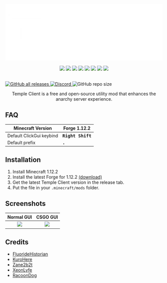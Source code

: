 <p align="center">
  <a href="https://templecheats.xyz">
    <img src="github/images/logo.png">
  </a>
</p> 
<p align="center">
  <img src="https://img.shields.io/badge/Java-0055A4?style=for-the-badge&logo=openjdk&logoColor=white">
  <img src="https://img.shields.io/badge/Intellij%20Idea-003366?logo=intellij-idea&style=for-the-badge&logoColor=white">
  <img src="https://img.shields.io/github/downloads/TempleDevelopment/Temple-Client/total?style=for-the-badge&label=Downloads&color=007ACC">
  <a href="https://discord.gg/j6hTUB5GBx" style="text-decoration: none;">
    <img src="https://img.shields.io/badge/Discord-7289DA?style=for-the-badge&logo=discord&logoColor=white">
  </a>
  <img src="https://img.shields.io/badge/License-GPL--3.0-00509E?style=for-the-badge&logoColor=white">
  <img src="https://img.shields.io/codeclimate/maintainability/TempleDevelopment/Temple-Client?style=for-the-badge&color=1E90FF">
  <img src="https://img.shields.io/badge/Temple%20Client%201.12.2-v1.9.6-4682B4?style=for-the-badge">
  <img src="https://img.shields.io/badge/Minecraft-1.12.2-2A4D8B?style=for-the-badge&logo=minecraft&logoColor=white">
</p>




  
  
  
  <br>
  <a href="./releases">
    <img src="https://img.shields.io/github/downloads/TempleDevelopment/Temple-Client/total?color=white" alt="GitHub all releases">
  </a>
  <a href="https://discord.gg/j6hTUB5GBx">
    <img src="https://img.shields.io/discord/1125838140456849418?color=skyblue&logo=discord&logoColor=white" alt="Discord">
  </a>
  <img src="https://img.shields.io/github/repo-size/TempleDevelopment/Temple-Client" alt="GitHub repo size">
  <p align="center">
    Temple Client is a free and open-source utility mod that enhances the anarchy server experience. 
  </p>
</p>


## FAQ

|Minecraft Version|Forge 1.12.2|
|-|-|
|Default ClickGui keybind|<kbd>**Right Shift**</kbd>|
|Default prefix|<kbd>**.**</kbd>|

## Installation
1. Install Minecraft 1.12.2
2. Install the latest Forge for 1.12.2 [(download)](https://files.minecraftforge.net/net/minecraftforge/forge/index_1.12.2.html)
3. Get the latest Temple Client version in the release tab.
4. Put the file in your `.minecraft/mods` folder.

## Screenshots
Normal GUI|CSGO GUI
:-:|:-:
<img src="./github/images/1.8.8.png">|<img src="./github/images/1.8.8-csgo.png">

## Credits
- [FluorideHistorian](https://github.com/FluorideHistorian)
- [KuroHere](https://github.com/KuroHere)
- [Zane2b2t](https://github.com/Zane2b2t)
- [XeonLyfe](https://github.com/XeonLyfe)
- [RacoonDog](https://github.com/RacoonDog)
